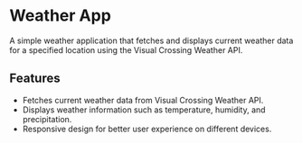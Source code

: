 # Weather App

A simple weather application that fetches and displays current weather data for a specified location using the Visual Crossing Weather API.
## Features
- Fetches current weather data from Visual Crossing Weather API.
- Displays weather information such as temperature, humidity, and precipitation.
- Responsive design for better user experience on different devices.
